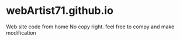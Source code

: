 # webArtist71.github.io
Web site
code from home
No copy right.
feel free to compy and make modification
